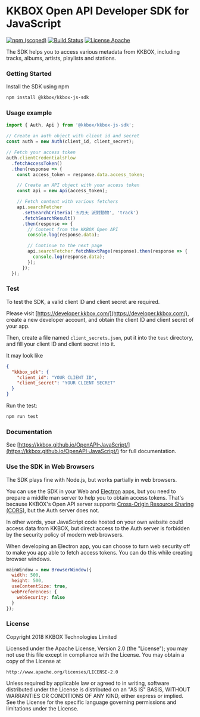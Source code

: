 # KKBOX Open API Developer SDK for JavaScript

[![npm (scoped)](https://img.shields.io/npm/v/@kkbox/kkbox-js-sdk.svg)](https://www.npmjs.com/package/@kkbox/kkbox-js-sdk)
[![Build Status](https://travis-ci.org/KKBOX/OpenAPI-JavaScript.svg?branch=master)](https://travis-ci.org/KKBOX/OpenAPI-JavaScript)
[![License Apache](https://img.shields.io/badge/license-Apache-green.svg?style=flat)](https://raw.githubusercontent.com/KKBOX/OpenAPI-JavaScript/master/LICENSE.txt)

The SDK helps you to access various metadata from KKBOX, including tracks, albums, artists, playlists and stations.

### Getting Started

Install the SDK using npm

```bash
npm install @kkbox/kkbox-js-sdk
```

### Usage example
```js
import { Auth, Api } from '@kkbox/kkbox-js-sdk';

// Create an auth object with client id and secret
const auth = new Auth(client_id, client_secret);

// Fetch your access token
auth.clientCredentialsFlow
  .fetchAccessToken()
  .then(response => {
    const access_token = response.data.access_token;

    // Create an API object with your access token
    const api = new Api(access_token);

    // Fetch content with various fetchers
    api.searchFetcher
      .setSearchCriteria('五月天 派對動物', 'track')
      .fetchSearchResult()
      .then(response => {
        // Content from the KKBOX Open API
        console.log(response.data);

        // Continue to the next page
        api.searchFetcher.fetchNextPage(response).then(response => {
          console.log(response.data);
        });
      });
  });
```

### Test

To test the SDK, a valid client ID and client secret are required.

Please visit [https://developer.kkbox.com/](https://developer.kkbox.com/), create a new developer account, and obtain the client ID and client secret of your app.

Then, create a file named `client_secrets.json`, put it into the `test` directory, and fill your client ID and client secret into it.

It may look like

```json
{
  "kkbox_sdk": {
    "client_id": "YOUR CLIENT ID",
    "client_secret": "YOUR CLIENT SECRET"
  }
}
```

Run the test:
``` bash
npm run test
```

### Documentation

See [https://kkbox.github.io/OpenAPI-JavaScript/](https://kkbox.github.io/OpenAPI-JavaScript/) for full documentation.

### Use the SDK in Web Browsers

The SDK plays fine with Node.js, but works partially in web browsers.

You can use the SDK in your Web and [Electron](https://electronjs.org) apps, but you need to prepare a middle man server to help you to obtain access tokens. That's because KKBOX's Open API server supports [Cross-Origin Resource Sharing (CORS)](https://developer.mozilla.org/en-US/docs/Web/HTTP/CORS), but the Auth server does not.

In other words, your JavaScript code hosted on your own website could access data from KKBOX, but direct access to the Auth server is forbidden by the security policy of modern web browsers.

When developing an Electron app, you can choose to turn web security off to make you app able to fetch access tokens. You can do this while creating browser windows.

```js
mainWindow = new BrowserWindow({
  width: 500,
  height: 500,
  useContentSize: true,
  webPreferences: {
    webSecurity: false
  }
});
```

### License

Copyright 2018 KKBOX Technologies Limited

Licensed under the Apache License, Version 2.0 (the "License");
you may not use this file except in compliance with the License.
You may obtain a copy of the License at

    http://www.apache.org/licenses/LICENSE-2.0

Unless required by applicable law or agreed to in writing, software
distributed under the License is distributed on an "AS IS" BASIS,
WITHOUT WARRANTIES OR CONDITIONS OF ANY KIND, either express or implied.
See the License for the specific language governing permissions and
limitations under the License.
